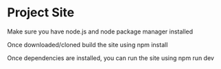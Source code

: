 # Project Site

Make sure you have node.js and node package manager installed

Once downloaded/cloned build the site using npm install

Once dependencies are installed, you can run the site using npm run dev
